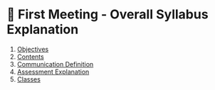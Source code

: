 :wave: First Meeting - Overall Syllabus Explanation
====

1. [Objectives](../../objectives.md)
2. [Contents](../../contents.md)
3. [Communication Definition](../../communication.md)
4. [Assessment Explanation](../../assessment.md)
5. [Classes](../../classes.md)
